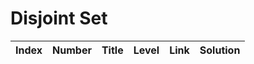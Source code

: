 # Disjoint Set

| Index | Number | Title | Level | Link | Solution |
| ----- | ------ | ----- | ----- | ---- | -------- |
